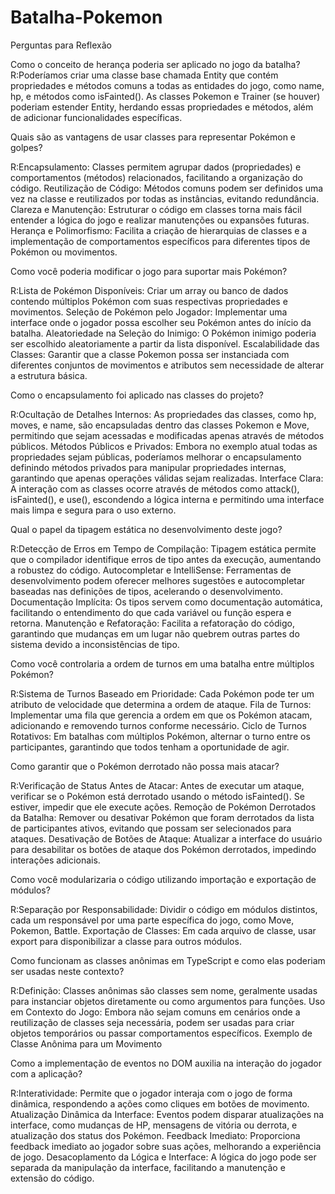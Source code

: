 # Batalha-Pokemon
 
Perguntas para Reflexão

Como o conceito de herança poderia ser aplicado no jogo da batalha?
R:Poderíamos criar uma classe base chamada Entity que contém propriedades e métodos comuns a todas as entidades do jogo, como name, hp, e métodos como isFainted(). As classes Pokemon e Trainer (se houver) poderiam estender Entity, herdando essas propriedades e métodos, além de adicionar funcionalidades específicas.

Quais são as vantagens de usar classes para representar Pokémon e golpes?

R:Encapsulamento: Classes permitem agrupar dados (propriedades) e comportamentos (métodos) relacionados, facilitando a organização do código.
Reutilização de Código: Métodos comuns podem ser definidos uma vez na classe e reutilizados por todas as instâncias, evitando redundância.
Clareza e Manutenção: Estruturar o código em classes torna mais fácil entender a lógica do jogo e realizar manutenções ou expansões futuras.
Herança e Polimorfismo: Facilita a criação de hierarquias de classes e a implementação de comportamentos específicos para diferentes tipos de Pokémon ou movimentos.

Como você poderia modificar o jogo para suportar mais Pokémon?

R:Lista de Pokémon Disponíveis: Criar um array ou banco de dados contendo múltiplos Pokémon com suas respectivas propriedades e movimentos.
Seleção de Pokémon pelo Jogador: Implementar uma interface onde o jogador possa escolher seu Pokémon antes do início da batalha.
Aleatoriedade na Seleção do Inimigo: O Pokémon inimigo poderia ser escolhido aleatoriamente a partir da lista disponível.
Escalabilidade das Classes: Garantir que a classe Pokemon possa ser instanciada com diferentes conjuntos de movimentos e atributos sem necessidade de alterar a estrutura básica.

Como o encapsulamento foi aplicado nas classes do projeto?

R:Ocultação de Detalhes Internos: As propriedades das classes, como hp, moves, e name, são encapsuladas dentro das classes Pokemon e Move, permitindo que sejam acessadas e modificadas apenas através de métodos públicos.
Métodos Públicos e Privados: Embora no exemplo atual todas as propriedades sejam públicas, poderíamos melhorar o encapsulamento definindo métodos privados para manipular propriedades internas, garantindo que apenas operações válidas sejam realizadas.
Interface Clara: A interação com as classes ocorre através de métodos como attack(), isFainted(), e use(), escondendo a lógica interna e permitindo uma interface mais limpa e segura para o uso externo.

Qual o papel da tipagem estática no desenvolvimento deste jogo?

R:Detecção de Erros em Tempo de Compilação: Tipagem estática permite que o compilador identifique erros de tipo antes da execução, aumentando a robustez do código.
Autocompletar e IntelliSense: Ferramentas de desenvolvimento podem oferecer melhores sugestões e autocompletar baseadas nas definições de tipos, acelerando o desenvolvimento.
Documentação Implícita: Os tipos servem como documentação automática, facilitando o entendimento do que cada variável ou função espera e retorna.
Manutenção e Refatoração: Facilita a refatoração do código, garantindo que mudanças em um lugar não quebrem outras partes do sistema devido a inconsistências de tipo.

Como você controlaria a ordem de turnos em uma batalha entre múltiplos Pokémon?

R:Sistema de Turnos Baseado em Prioridade: Cada Pokémon pode ter um atributo de velocidade que determina a ordem de ataque.
Fila de Turnos: Implementar uma fila que gerencia a ordem em que os Pokémon atacam, adicionando e removendo turnos conforme necessário.
Ciclo de Turnos Rotativos: Em batalhas com múltiplos Pokémon, alternar o turno entre os participantes, garantindo que todos tenham a oportunidade de agir.

Como garantir que o Pokémon derrotado não possa mais atacar?

R:Verificação de Status Antes de Atacar: Antes de executar um ataque, verificar se o Pokémon está derrotado usando o método isFainted(). Se estiver, impedir que ele execute ações.
Remoção de Pokémon Derrotados da Batalha: Remover ou desativar Pokémon que foram derrotados da lista de participantes ativos, evitando que possam ser selecionados para ataques.
Desativação de Botões de Ataque: Atualizar a interface do usuário para desabilitar os botões de ataque dos Pokémon derrotados, impedindo interações adicionais.

Como você modularizaria o código utilizando importação e exportação de módulos?

R:Separação por Responsabilidade: Dividir o código em módulos distintos, cada um responsável por uma parte específica do jogo, como Move, Pokemon, Battle.
Exportação de Classes: Em cada arquivo de classe, usar export para disponibilizar a classe para outros módulos.

Como funcionam as classes anônimas em TypeScript e como elas poderiam ser usadas neste contexto?

R:Definição: Classes anônimas são classes sem nome, geralmente usadas para instanciar objetos diretamente ou como argumentos para funções.
Uso em Contexto do Jogo: Embora não sejam comuns em cenários onde a reutilização de classes seja necessária, podem ser usadas para criar objetos temporários ou passar comportamentos específicos.
Exemplo de Classe Anônima para um Movimento

Como a implementação de eventos no DOM auxilia na interação do jogador com a aplicação?

R:Interatividade: Permite que o jogador interaja com o jogo de forma dinâmica, respondendo a ações como cliques em botões de movimento.
Atualização Dinâmica da Interface: Eventos podem disparar atualizações na interface, como mudanças de HP, mensagens de vitória ou derrota, e atualização dos status dos Pokémon.
Feedback Imediato: Proporciona feedback imediato ao jogador sobre suas ações, melhorando a experiência de jogo.
Desacoplamento da Lógica e Interface: A lógica do jogo pode ser separada da manipulação da interface, facilitando a manutenção e extensão do código.

